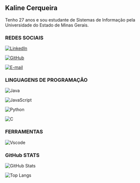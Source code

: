
## Kaline Cerqueira
Tenho 27 anos e sou estudante de Sistemas de Informação pela Universidade do Estado de Minas Gerais.


### REDES SOCIAIS

[![LinkedIn](https://img.shields.io/badge/LinkedIn-0077B5?style=for-the-badge&logo=linkedin&logoColor=white)](https://www.linkedin.com/in/kaline-cerqueira-8a7680211/)

[![GitHub](https://img.shields.io/badge/GitHub-100000?style=for-the-badge&logo=github&logoColor=white)](https://github.com/kalinecerqueira)

[![E-mail](https://img.shields.io/badge/-Email-000?style=for-the-badge&logo=microsoft-outlook&logoColor=007BFF)](mailto:kalicerq@gmail.com)

### LINGUAGENS DE PROGRAMAÇÃO

![Java](https://img.shields.io/badge/java-%23ED8B00.svg?style=for-the-badge&logo=openjdk&logoColor=white)

![JavaScript](https://img.shields.io/badge/JavaScript-F7DF1E?style=for-the-badge&logo=javascript&logoColor=black)

![Python](https://img.shields.io/badge/python-3670A0?style=for-the-badge&logo=python&logoColor=ffdd54)

![C](https://img.shields.io/badge/C-00599C?style=for-the-badge&logo=c&logoColor=white)

### FERRAMENTAS

![Vscode](https://img.shields.io/badge/Vscode-007ACC?style=for-the-badge&logo=visual-studio-code&logoColor=white)

### GitHub STATS

![GitHub Stats](https://github-readme-stats.vercel.app/api?username=kalinecerqueira&theme=transparent&bg_color=000&border_color=30A3DC&show_icons=true&icon_color=30A3DC&title_color=E94D5F&text_color=FFF)

![Top Langs](https://github-readme-stats-git-masterrstaa-rickstaa.vercel.app/api/top-langs/?username=kalinecerqueira&layout=compact&bg_color=000&border_color=30A3DC&title_color=E94D5F&text_color=FFF)




